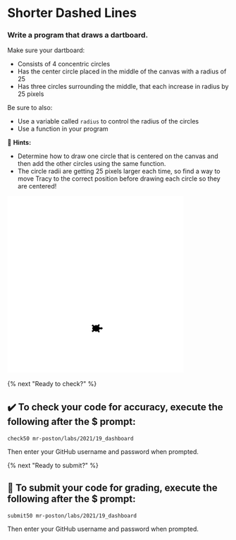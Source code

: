 # Shorter Dashed Lines
### Write a program that draws a dartboard.
Make sure your dartboard:
* Consists of 4 concentric circles
* Has the center circle placed in the middle of the canvas with a radius of 25
* Has three circles surrounding the middle, that each increase in radius by 25 pixels

Be sure to also:
* Use a variable called `radius` to control the radius of the circles
* Use a function in your program

:turtle: **Hints:**
* Determine how to draw one circle that is centered on the canvas and then add the other circles using the same function.
* The circle radii are getting 25 pixels larger each time, so find a way to move Tracy to the correct position before drawing each circle so they are centered!

![##Ending World](end_world.png)

{% next "Ready to check?" %}

## :heavy_check_mark: To check your code for accuracy, execute the following after the $ prompt:
```
check50 mr-poston/labs/2021/19_dashboard
```
Then enter your GitHub username and password when prompted.

{% next "Ready to submit?" %}

## :memo: To submit your code for grading, execute the following after the $ prompt:
```
submit50 mr-poston/labs/2021/19_dashboard
```
Then enter your GitHub username and password when prompted.